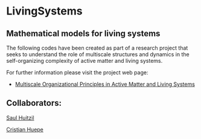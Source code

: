 # LivingSystems
## Mathematical models for living systems

The following codes have been created as part of a research project that seeks to understand the role of multiscale structures and dynamics in the self-organizing complexity of active matter and living systems.

For further information please visit the project web page:
- [Multiscale Organizational Principles in Active Matter and Living Systems
](https://people.esam.northwestern.edu/~cristian/MOP/)

## Collaborators:

[Saul Huitzil](https://people.esam.northwestern.edu/~cristian/MOP/SaulHuitzil/)

[Cristian Huepe](https://www.cristianhuepe.com/bio-cv)
